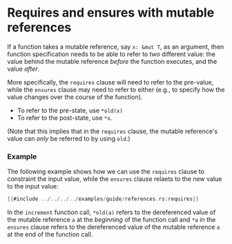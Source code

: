 # Requires and ensures with mutable references

If a function takes a mutable reference, say `x: &mut T`, as an argument, then function specification
needs to be able to refer to _two_ different value: the value behind the mutable reference
_before_ the function executes, and the value _after_.

More specifically, the `requires` clause will need to refer to the pre-value,
while the `ensures` clause may need to refer to either (e.g., to specify how the value changes
over the course of the function).

 * To refer to the pre-state, use `*old(x)`
 * To refer to the post-state, use `*x`.

(Note that this implies that in the `requires` clause, the mutable reference's value can _only_
be referred to by using `old`.)

### Example

The following example shows how we can use the `requires` clause to constraint the input value,
while the `ensures` clause relaets to the new value to the input value:

```rust
{{#include ../../../../examples/guide/references.rs:requires}}
```

In the `increment` function call, `*old(a)` refers to the dereferenced value of the mutable reference `a` at the *beginning* of the function call and `*a` in the `ensures` clause refers to the dereferenced value of the mutable reference `a` at the end of the function call.
